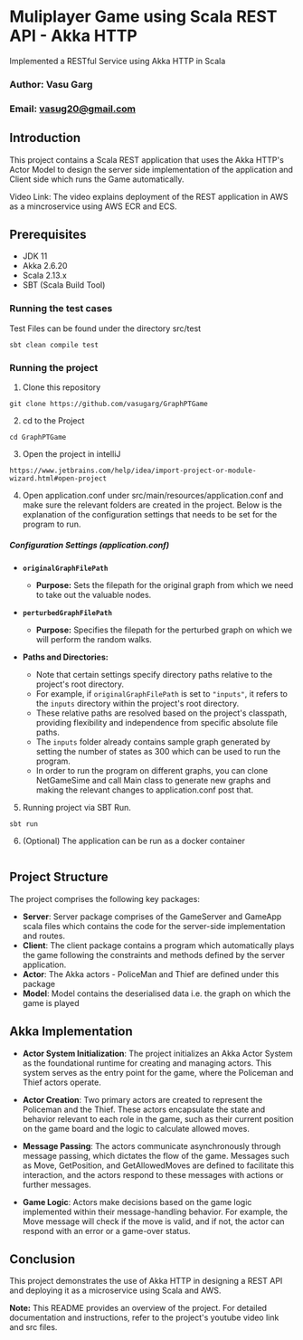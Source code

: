 # Muliplayer Game using Scala REST API - Akka HTTP
Implemented a RESTful Service using Akka HTTP in Scala

### Author: Vasu Garg
### Email: vasug20@gmail.com

## Introduction

This project contains a Scala REST application that uses the Akka HTTP's Actor Model to design the server side implementation of the application and Client side which runs the Game automatically.

Video Link: 
The video explains deployment of the REST application in AWS as a mincroservice using AWS ECR and ECS.

## Prerequisites

- JDK 11
- Akka 2.6.20
- Scala 2.13.x
- SBT (Scala Build Tool)

### Running the test cases

Test Files can be found under the directory src/test

````
sbt clean compile test
````

### Running the project

1) Clone this repository

```
git clone https://github.com/vasugarg/GraphPTGame
```
2) cd to the Project
```
cd GraphPTGame
```

3) Open the project in intelliJ
```
https://www.jetbrains.com/help/idea/import-project-or-module-wizard.html#open-project
```
4) Open application.conf under src/main/resources/application.conf and make sure the relevant folders are created in the project. Below is the explanation of the configuration settings that needs to be set for the program to run.

##### Configuration Settings (application.conf)

- **`originalGraphFilePath`**
  - **Purpose:** Sets the filepath for the original graph from which we need to take out the valuable nodes.

- **`perturbedGraphFilePath`**
  - **Purpose:** Specifies the filepath for the perturbed graph on which we will perform the random walks.

- **Paths and Directories:**
  - Note that certain settings specify directory paths relative to the project's root directory.
  - For example, if `originalGraphFilePath` is set to `"inputs"`, it refers to the `inputs` directory within the project's root directory.
  - These relative paths are resolved based on the project's classpath, providing flexibility and independence from specific absolute file paths.
  - The `inputs` folder already contains sample graph generated by setting the number of states as 300 which can be used to run the program.
  - In order to run the program on different graphs, you can clone NetGameSime and call Main class to generate new graphs and making the relevant changes to application.conf post that.

5) Running project via SBT Run.
```
sbt run
```
6) (Optional) The application can be run as a docker container
```
```

## Project Structure

The project comprises the following key packages:

- **Server**: Server package comprises of the GameServer and GameApp scala files which contains the code for the server-side implementation and routes. 
- **Client**: The client package contains a program which automatically plays the game following the constraints and methods defined by the server application.
- **Actor**: The Akka actors - PoliceMan and Thief are defined under this package
- **Model**: Model contains the deserialised data i.e. the graph on which the game is played

## Akka Implementation

- **Actor System Initialization**: The project initializes an Akka Actor System as the foundational runtime for creating and managing actors. This system serves as the entry point for the game, where the Policeman and Thief actors operate.

- **Actor Creation**: Two primary actors are created to represent the Policeman and the Thief. These actors encapsulate the state and behavior relevant to each role in the game, such as their current position on the game board and the logic to calculate allowed moves.

- **Message Passing**: The actors communicate asynchronously through message passing, which dictates the flow of the game. Messages such as Move, GetPosition, and GetAllowedMoves are defined to facilitate this interaction, and the actors respond to these messages with actions or further messages.

- **Game Logic**: Actors make decisions based on the game logic implemented within their message-handling behavior. For example, the Move message will check if the move is valid, and if not, the actor can respond with an error or a game-over status.


## Conclusion

This project demonstrates the use of Akka HTTP in designing a REST API and deploying it as a microservice using Scala and AWS.

**Note:** This README provides an overview of the project. For detailed documentation and instructions, refer to the project's youtube video link and src files.
